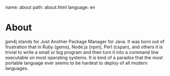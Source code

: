 name:			about
path:			about.html
language:		en

About
=====
jpm4j stands for Just Another Package Manager for Java. It was born out of frustration
that in Ruby (gems), Node.js (npm), Perl (cspan), and others it is trivial to write 
a small or big program and then turn it into a command line executable on most operating
systems. It is kind of a paradox that the most portable language ever seems to be
hardest to deploy of all modern languages.   


